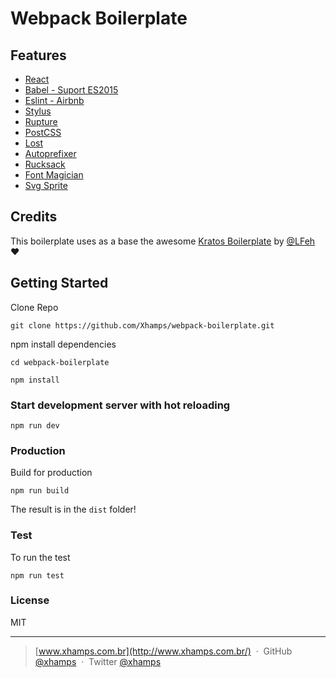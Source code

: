 # Webpack Boilerplate

## Features

- [React](https://facebook.github.io/react/)
- [Babel - Suport ES2015](https://babeljs.io/)
- [Eslint - Airbnb](http://eslint.org/)
- [Stylus](http://stylus-lang.com/)
- [Rupture](https://github.com/jescalan/rupture)
- [PostCSS](http://postcss.org/)
- [Lost](http://lostgrid.org/)
- [Autoprefixer](https://github.com/postcss/autoprefixer)
- [Rucksack](https://simplaio.github.io/rucksack/)
- [Font Magician](https://github.com/jonathantneal/postcss-font-magician)
- [Svg Sprite](https://github.com/kisenka/svg-sprite-loader)

## Credits

This boilerplate uses as a base the awesome [Kratos Boilerplate](https://github.com/LFeh/kratos-boilerplate/) by [@LFeh](https://twitter.com/LFeh) :heart:

## Getting Started

Clone Repo

````
git clone https://github.com/Xhamps/webpack-boilerplate.git
````

npm install dependencies

````
cd webpack-boilerplate

npm install
````

### Start development server with hot reloading

````
npm run dev
````

### Production

Build for production

````
npm run build
````

The result is in the ``dist`` folder!

### Test

To run the test

````
npm run test
````


### License

MIT

---

> [www.xhamps.com.br](http://www.xhamps.com.br/) &nbsp;&middot;&nbsp;
> GitHub [@xhamps](https://github.com/xhamps) &nbsp;&middot;&nbsp;
> Twitter [@xhamps](https://twitter.com/xhamps)
